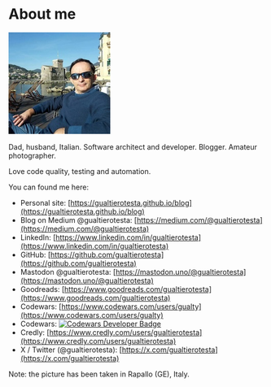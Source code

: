 # About me

![Gualtiero Testa](assets/images/gualtierotesta-small.jpg)

Dad, husband, Italian. Software architect and developer. Blogger. Amateur photographer.

Love code quality, testing and automation.

You can found me here:

* Personal site: [https://gualtierotesta.github.io/blog](https://gualtierotesta.github.io/blog)
* Blog on Medium @gualtierotesta: [https://medium.com/@gualtierotesta](https://medium.com/@gualtierotesta)
* LinkedIn: [https://www.linkedin.com/in/gualtierotesta](https://www.linkedin.com/in/gualtierotesta)
* GitHub: [https://github.com/gualtierotesta](https://github.com/gualtierotesta)
* Mastodon @gualtierotesta: [https://mastodon.uno/@gualtierotesta](https://mastodon.uno/@gualtierotesta)
* Goodreads: [https://www.goodreads.com/gualtierotesta](https://www.goodreads.com/gualtierotesta)
* Codewars: [https://www.codewars.com/users/gualty](https://www.codewars.com/users/gualty)
* Codewars: <a href="https://www.codewars.com/users/gualty"><img src="https://www.codewars.com/users/gualty/badges/small" alt="Codewars Developer Badge" height="50"></a>
* Credly: [https://www.credly.com/users/gualtierotesta](https://www.credly.com/users/gualtierotesta)
* X / Twitter (@gualtierotesta): [https://x.com/gualtierotesta](https://x.com/gualtierotesta)

Note: the picture has been taken in Rapallo (GE), Italy.
